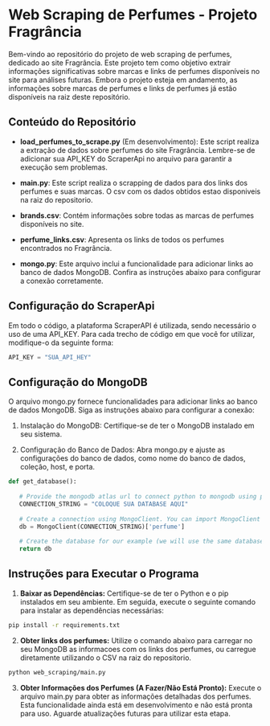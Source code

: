 # Web Scraping de Perfumes - Projeto Fragrância
Bem-vindo ao repositório do projeto de web scraping de perfumes, dedicado ao site Fragrância. Este projeto tem como objetivo extrair informações significativas sobre marcas e links de perfumes disponíveis no site para análises futuras. Embora o projeto esteja em andamento, as informações sobre marcas de perfumes e links de perfumes já estão disponíveis na raiz deste repositório.

## Conteúdo do Repositório
- **load_perfumes_to_scrape.py** (Em desenvolvimento): Este script realiza a extração de dados sobre perfumes do site Fragrância. Lembre-se de adicionar sua API_KEY do ScraperApi no arquivo para garantir a execução sem problemas.

- **main.py**: Este script realiza o scrapping de dados para dos links dos perfumes e suas marcas.  O csv com os dados obtidos estao disponiveis na raiz do repositorio.

- **brands.csv**: Contém informações sobre todas as marcas de perfumes disponíveis no site.

- **perfume_links.csv**: Apresenta os links de todos os perfumes encontrados no Fragrância.

- **mongo.py**: Este arquivo inclui a funcionalidade para adicionar links ao banco de dados MongoDB. Confira as instruções abaixo para configurar a conexão corretamente.

## Configuração do ScraperApi

Em todo o código, a plataforma ScraperAPI é utilizada, sendo necessário o uso de uma API_KEY. Para cada trecho de código em que você for utilizar, modifique-o da seguinte forma:
```python
API_KEY = "SUA_API_HEY"
```

## Configuração do MongoDB

O arquivo mongo.py fornece funcionalidades para adicionar links ao banco de dados MongoDB. Siga as instruções abaixo para configurar a conexão:

1. Instalação do MongoDB: Certifique-se de ter o MongoDB instalado em seu sistema.

2. Configuração do Banco de Dados: Abra mongo.py e ajuste as configurações do banco de dados, como nome do banco de dados, coleção, host, e porta.

```python
def get_database():
 
   # Provide the mongodb atlas url to connect python to mongodb using pymongo
   CONNECTION_STRING = "COLOQUE SUA DATABASE AQUI"
 
   # Create a connection using MongoClient. You can import MongoClient or use pymongo.MongoClient
   db = MongoClient(CONNECTION_STRING)['perfume']
 
   # Create the database for our example (we will use the same database throughout the tutorial
   return db
```

## Instruções para Executar o Programa
1. **Baixar as Dependências:**
Certifique-se de ter o Python e o pip instalados em seu ambiente. Em seguida, execute o seguinte comando para instalar as dependências necessárias:

```bash
pip install -r requirements.txt
```

2. **Obter links dos perfumes:**
Utilize o comando abaixo para carregar no seu MongoDB as informacoes com os links dos perfumes, ou carregue diretamente utilizando o CSV na raiz do repositorio.

```bash
python web_scraping/main.py
```

3. **Obter Informações dos Perfumes (A Fazer/Não Está Pronto):**
Execute o arquivo main.py para obter as informações detalhadas dos perfumes. Esta funcionalidade ainda está em desenvolvimento e não está pronta para uso. Aguarde atualizações futuras para utilizar esta etapa.
